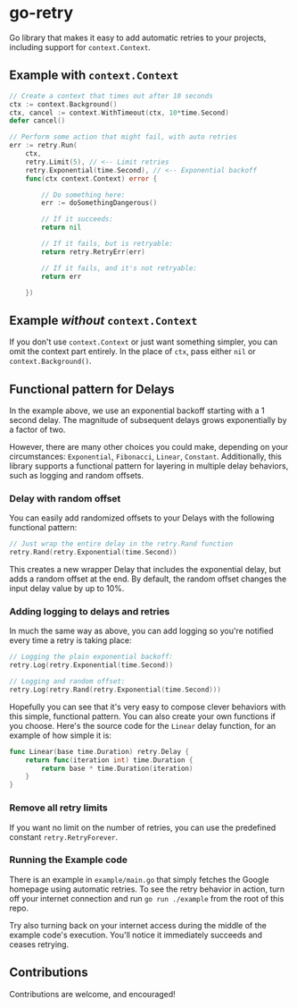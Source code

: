 # go-retry

Go library that makes it easy to add automatic retries to your projects, including support for `context.Context`.

## Example with `context.Context`

```go
// Create a context that times out after 10 seconds
ctx := context.Background()
ctx, cancel := context.WithTimeout(ctx, 10*time.Second)
defer cancel()

// Perform some action that might fail, with auto retries
err := retry.Run(
    ctx,
    retry.Limit(5), // <-- Limit retries
    retry.Exponential(time.Second), // <-- Exponential backoff
    func(ctx context.Context) error {

        // Do something here:
        err := doSomethingDangerous()

        // If it succeeds:
        return nil

        // If it fails, but is retryable:
        return retry.RetryErr(err)

        // If it fails, and it's not retryable:
        return err

    })
```

## Example *without* `context.Context`

If you don't use `context.Context` or just want something simpler, you can omit the context part entirely. In the place of `ctx`, pass either `nil` or `context.Background()`.

## Functional pattern for Delays

In the example above, we use an exponential backoff starting with a 1 second delay. The magnitude of subsequent delays grows exponentially by a factor of two.

However, there are many other choices you could make, depending on your circumstances: `Exponential`, `Fibonacci`, `Linear`, `Constant`. Additionally, this library supports a functional pattern for layering in multiple delay behaviors, such as logging and random offsets.

### Delay with random offset

You can easily add randomized offsets to your Delays with the following functional pattern:

```go
// Just wrap the entire delay in the retry.Rand function
retry.Rand(retry.Exponential(time.Second))
```

This creates a new wrapper Delay that includes the exponential delay, but adds a random offset at the end. By default, the random offset changes the input delay value by up to 10%.

### Adding logging to delays and retries

In much the same way as above, you can add logging so you're notified every time a retry is taking place:

```go
// Logging the plain exponential backoff:
retry.Log(retry.Exponential(time.Second))

// Logging and random offset:
retry.Log(retry.Rand(retry.Exponential(time.Second)))
```

Hopefully you can see that it's very easy to compose clever behaviors with this simple, functional pattern. You can also create your own functions if you choose. Here's the source code for the `Linear` delay function, for an example of how simple it is:

```go
func Linear(base time.Duration) retry.Delay {
	return func(iteration int) time.Duration {
		return base * time.Duration(iteration)
	}
}
```

### Remove all retry limits

If you want no limit on the number of retries, you can use the predefined constant `retry.RetryForever`.

### Running the Example code

There is an example in `example/main.go` that simply fetches the Google homepage using automatic retries. To see the retry behavior in action, turn off your internet connection and run `go run ./example` from the root of this repo.

Try also turning back on your internet access during the middle of the example code's execution. You'll notice it immediately succeeds and ceases retrying.

## Contributions

Contributions are welcome, and encouraged!
